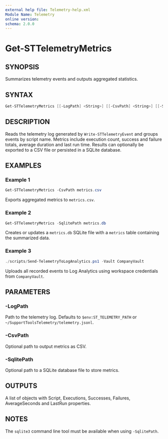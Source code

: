 ```yaml
---
external help file: Telemetry-help.xml
Module Name: Telemetry
online version:
schema: 2.0.0
---
```


# Get-STTelemetryMetrics

## SYNOPSIS
Summarizes telemetry events and outputs aggregated statistics.

## SYNTAX
```powershell
Get-STTelemetryMetrics [[-LogPath] <String>] [[-CsvPath] <String>] [[-SqlitePath] <String>] [<CommonParameters>]
```

## DESCRIPTION
Reads the telemetry log generated by `Write-STTelemetryEvent` and groups events by script name. Metrics include execution count, success and failure totals, average duration and last run time. Results can optionally be exported to a CSV file or persisted in a SQLite database.

## EXAMPLES
### Example 1
```powershell
Get-STTelemetryMetrics -CsvPath metrics.csv
```
Exports aggregated metrics to `metrics.csv`.

### Example 2
```powershell
Get-STTelemetryMetrics -SqlitePath metrics.db
```
Creates or updates a `metrics.db` SQLite file with a `metrics` table containing the summarized data.

### Example 3
```powershell
./scripts/Send-TelemetryToLogAnalytics.ps1 -Vault CompanyVault
```
Uploads all recorded events to Log Analytics using workspace credentials from `CompanyVault`.

## PARAMETERS
### -LogPath
Path to the telemetry log. Defaults to `$env:ST_TELEMETRY_PATH` or `~/SupportToolsTelemetry/telemetry.jsonl`.

### -CsvPath
Optional path to output metrics as CSV.

### -SqlitePath
Optional path to a SQLite database file to store metrics.

## OUTPUTS
A list of objects with Script, Executions, Successes, Failures, AverageSeconds and LastRun properties.

## NOTES
The `sqlite3` command line tool must be available when using `-SqlitePath`.
